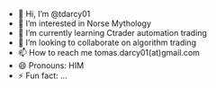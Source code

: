 - 👋 Hi, I’m @tdarcy01
- 👀 I’m interested in Norse Mythology
- 🌱 I’m currently learning Ctrader automation trading
- 💞️ I’m looking to collaborate on algorithm trading
- 📫 How to reach me tomas.darcy01(at)gmail.com
- 😄 Pronouns: HIM
- ⚡ Fun fact: ...

<!---
tdarcy01/tdarcy01 is a ✨ special ✨ repository because its `README.md` (this file) appears on your GitHub profile.
You can click the Preview link to take a look at your changes.
--->

